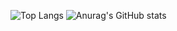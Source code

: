![Top Langs](https://github-readme-stats.vercel.app/api/top-langs/?username=mher-s&show_icons=true&theme=radical)
![Anurag's GitHub stats](https://github-readme-stats.vercel.app/api?username=mher-s&show_icons=true&theme=radical)
